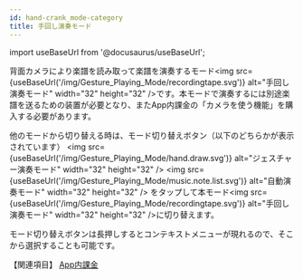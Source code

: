 ```yaml
---
id: hand-crank_mode-category
title: 手回し演奏モード
---
```

import useBaseUrl from '@docusaurus/useBaseUrl';

背面カメラにより楽譜を読み取って楽譜を演奏するモード<img src={useBaseUrl('/img/Gesture_Playing_Mode/recordingtape.svg')} alt="手回し演奏モード" width="32" height="32" />です。本モードで演奏するには別途楽譜を送るための装置が必要となり、またApp内課金の「カメラを使う機能」を購入する必要があります。

他のモードから切り替える時は、モード切り替えボタン（以下のどちらかが表示されています）
<img src={useBaseUrl('/img/Gesture_Playing_Mode/hand.draw.svg')} alt="ジェスチャー演奏モード" width="32" height="32"  />
<img src={useBaseUrl('/img/Gesture_Playing_Mode/music.note.list.svg')} alt="自動演奏モード" width="32" height="32"  />
をタップして本モード<img src={useBaseUrl('/img/Gesture_Playing_Mode/recordingtape.svg')} alt="手回し演奏モード" width="32" height="32" />に切り替えます。

モード切り替えボタンは長押しするとコンテキストメニューが現れるので、そこから選択することも可能です。

【関連項目】
[App内課金](/docs/guide/Settings/In-App_Purchase)







